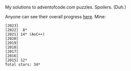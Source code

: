 My solutions to adventofcode.com puzzles. Spoilers. (Duh.)

Anyone can see their overall progress
[here](https://adventofcode.com/2023/events). Mine:

```
[2023]    
[2022]  8*
[2021] 14* (AoC++)
[2020]    
[2019]    
[2018]    
[2017]    
[2016]    
[2015] 12*
Total stars: 34*
```


